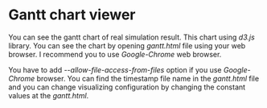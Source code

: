 # Gantt chart viewer

You can see the gantt chart of real simulation result.
This chart using *d3.js* library. 
You can see the chart by opening *gantt.html* file using your web browser.
I recommend you to use *Google-Chrome* web browser.

You have to add *--allow-file-access-from-files* option if you use *Google-Chrome* browser.
You can find the timestamp file name in the *gantt.html* file 
and you can change visualizing configuration by changing the constant values at the *gantt.html*.
